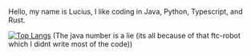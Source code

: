 Hello, my name is Lucius, I like coding in Java, Python, Typescript, and Rust.

[![Top Langs](https://github-readme-stats.vercel.app/api/top-langs/?username=LuciusHayden&layout=donut)](https://github.com/LuciusHayden/github-readme-stats)
(The java number is a lie (its all because of that ftc-robot which I didnt write most of the code))
